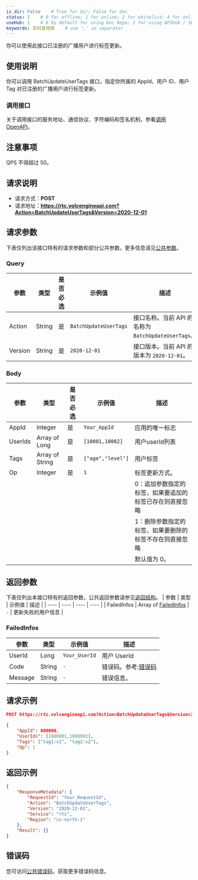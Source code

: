 ```yaml
---
is_dir: False    # True for dir; False for doc
status: 1    # 0 for offline; 1 for online; 2 for whitelist; 4 for online but hidden in TOC
useHub: 1    # 0 by default for using Doc Repo; 1 for using APIHub / SDKHub.
keywords: 实时音视频    # use ',' as separator
---
```


你可以使用此接口已注册的广播用户进行标签更新。
## 使用说明
你可以调用 BatchUpdateUserTags 接口，指定你所属的 AppId、用户 ID、用户 Tag 对已注册的广播用户进行标签更新。
### 调用接口

关于调用接口的服务地址、通信协议、字符编码和签名机制，参看[调用 OpenAPI](https://www.volcengine.com/docs/6348/412251)。
## 注意事项
QPS 不得超过 50。
## 请求说明
- 请求方式：**POST**
- 请求地址：**https://rtc.volcengineapi.com?Action=BatchUpdateUserTags&Version=2020-12-01**
## 请求参数
下表仅列出该接口特有的请求参数和部分公共参数。更多信息请见[公共参数](412251#public)。
### Query
| 参数 | 类型 | 是否必选 | 示例值 | 描述 |
| ---- | ---- | ---- | ---- | ---- |
| Action | String | 是 | `BatchUpdateUserTags` | 接口名称。当前 API 的名称为 `BatchUpdateUserTags`。 |
| Version | String | 是 | `2020-12-01` | 接口版本。当前 API 的版本为 `2020-12-01`。 |
### Body
| 参数 | 类型 | 是否必选 | 示例值 | 描述 |
| ---- | ---- | ---- | ---- | ---- |
| AppId | Integer | 是 | `Your_AppId` | 应用的唯一标志 |
| UserIds | Array of Long | 是 | `[10001,10002]` | 用户userId列表 |
| Tags | Array of String | 是 | `["age","level"]` | 用户标签 |
| Op | Integer | 是 | `1` | 标签更新方式。 |\
|  |  |  |  |  0：追加参数指定的标签，如果要追加的标签已存在则直接忽略 |\
|  |  |  |  |  1：删除参数指定的标签，如果要删除的标签不存在则直接忽略 |\
|  |  |  |  |  默认值为 0。 |
## 返回参数
下表仅列出本接口特有的返回参数，公共返回参数请参见[返回结构](192711#baseresponse)。
| 参数 | 类型 | 示例值 | 描述 |
| ---- | ---- | ---- | ---- |
| FailedInfos | Array of [FailedInfos](#failedinfos) | `-` | 更新失败的用户信息 |

### FailedInfos

| 参数 | 类型 | 示例值 | 描述 |
| ---- | ---- | ---- | ---- |
| UserId | Long | `Your_UserId` | 用户 UserId |
| Code | String | `-` | 错误码。参考:[错误码](https://www.volcengine.com/docs/6348/412253) |
| Message | String | `-` | 错误信息。 |
## 请求示例
```json
POST https://rtc.volcengineapi.com?Action=BatchUpdateUserTags&Version=2020-12-01

{
    "AppId": 000000,
    "UserIds": [1000001,1000002],
    "Tags": ["tag1:v1", "tag2:v2"],
    "Op": 1
}
```
## 返回示例
```json
{
    "ResponseMetadata": {
        "RequestId": "Your_RequestId",
        "Action": "BatchUpdateUserTags",
        "Version": "2020-12-01",
        "Service": "rtc",
        "Region": "cn-north-1"
    },
    "Result": {}
}
```

## 错误码
您可访问[公共错误码](https://www.volcengine.com/docs/6348/412253)，获取更多错误码信息。
